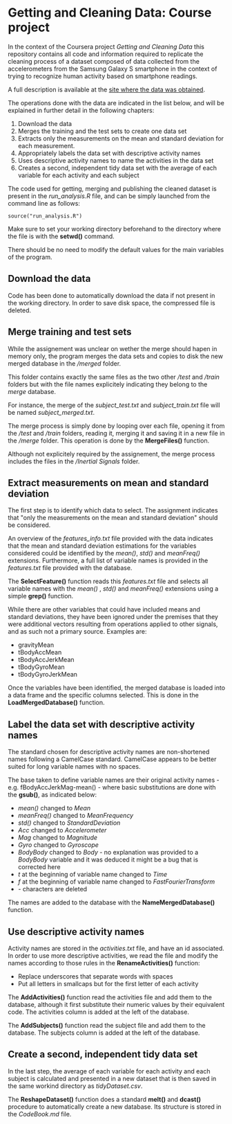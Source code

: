 Getting and Cleaning Data: Course project
========================================================

In the context of the Coursera project *Getting and Cleaning Data* this repository contains all code and information required to replicate the cleaning process of a dataset composed of data collected from the accelerometers from the Samsung Galaxy S smartphone in the context of trying to recognize human activity based on smartphone readings.

A full description is available at the [site where the data was obtained](http://archive.ics.uci.edu/ml/datasets/Human+Activity+Recognition+Using+Smartphones).
 
The operations done with the data are indicated in the list below, and will be explained in further detail in the following chapters:

1. Download the data
1. Merges the training and the test sets to create one data set
1. Extracts only the measurements on the mean and standard deviation for each measurement.
1. Appropriately labels the data set with descriptive activity names
1. Uses descriptive activity names to name the activities in the data set
1. Creates a second, independent tidy data set with the average of each variable for each activity and each subject

The code used for getting, merging and publishing the cleaned dataset is present in the *run_analysis.R* file, and can be simply launched from the command line as follows:
```{r}
source("run_analysis.R")
```

Make sure to set your working directory beforehand to the directory where the file is with the **setwd()** command.

There should be no need to modify the default values for the main variables of the program.

## Download the data ##
Code has been done to automatically download the data if not present in the working directory. In order to save disk space, the compressed file is deleted.

## Merge training and test sets ##
While the assignement was unclear on wether the merge should hapen in memory only, the program merges the data sets and copies to disk the new merged database in the */merged* folder.

This folder contains exactly the same files as the two other */test* and */train* folders but with the file names explicitely indicating they belong to the *merge* database.

For instance, the merge of the *subject_test.txt* and *subject_train.txt* file will be named *subject_merged.txt*.

The merge process is simply done by looping over each file, opening it from the */test* and */train* folders, reading it, merging it and saving it in a new file in the */merge* folder. This operation is done by the **MergeFiles()** function.

Although not explicitely required by the assignement, the merge process includes the files in the */Inertial Signals* folder.

## Extract measurements on mean and standard deviation ##
The first step is to identify which data to select. The assignment indicates that "only the measurements on the mean and standard deviation" should be considered. 

An overview of the *features_info.txt* file provided with the data indicates that the mean and standard deviation estimations for the variables considered could be identified by the *mean()*, *std()* and *meanFreq()* extensions. Furthermore, a full list of variable names is provided in the *features.txt* file provided with the database.

The **SelectFeature()** function reads this *features.txt* file and selects all variable names with the  *mean()* , *std()* and *meanFreq()* extensions using a simple **grep()** function.

While there are other variables that could have included means and standard deviations, they have been ignored under the premises that they were additional vectors resulting from operations applied to other signals, and as such not a primary source. Examples are:
* gravityMean
* tBodyAccMean
* tBodyAccJerkMean
* tBodyGyroMean
* tBodyGyroJerkMean

Once the variables have been identified, the merged database is loaded into a data frame and the specific columns selected. This is done in the **LoadMergedDatabase()** function.

## Label the data set with descriptive activity names ##
The standard chosen for descriptive activity names are non-shortened names following a CamelCase standard. CamelCase appears to be better suited for long variable names with no spaces.

The base taken to define variable names are their original activity names - e.g. fBodyAccJerkMag-mean() - where basic substitutions are done with the **gsub()**, as indicated below:
* *mean()* changed to *Mean*
* *meanFreq()* changed to *MeanFrequency*
* *std()* changed to *StandardDeviation*
* *Acc* changed to *Accelerometer*
* *Mag* changed to *Magnitude*
* *Gyro* changed to *Gyroscope*
* *BodyBody* changed to *Body* - no explanation was provided to a *BodyBody* variable and it was deduced it might be a bug that is corrected here
* *t* at the beginning of variable name changed to *Time*
* *f* at the beginning of variable name changed to *FastFourierTransform*
* *-* characters are deleted

The names are added to the database with the **NameMergedDatabase()** function.

## Use descriptive activity names ##
Activity names are stored in the *activities.txt* file, and have an id associated. In order to use more descriptive activities, we read the file and modify the names according to those rules in the **RenameActivities()** function:
* Replace underscores that separate words with spaces
* Put all letters in smallcaps but for the first letter of each activity

The **AddActivities()** function read the activities file and add them to the database, although it first substitute their numeric values by their equivalent code. The activities column is added at the left of the database.

The **AddSubjects()** function read the subject file and add them to the database. The subjects column is added at the left of the database.

## Create a second, independent tidy data set ##
In the last step, the average of each variable for each activity and each subject is calculated and presented in a new dataset that is then saved in the same workind directory as *tidyDataset.csv*.

The **ReshapeDataset()** function does a standard **melt()** and **dcast()** procedure to automatically create a new database. Its structure is stored in the *CodeBook.md* file.